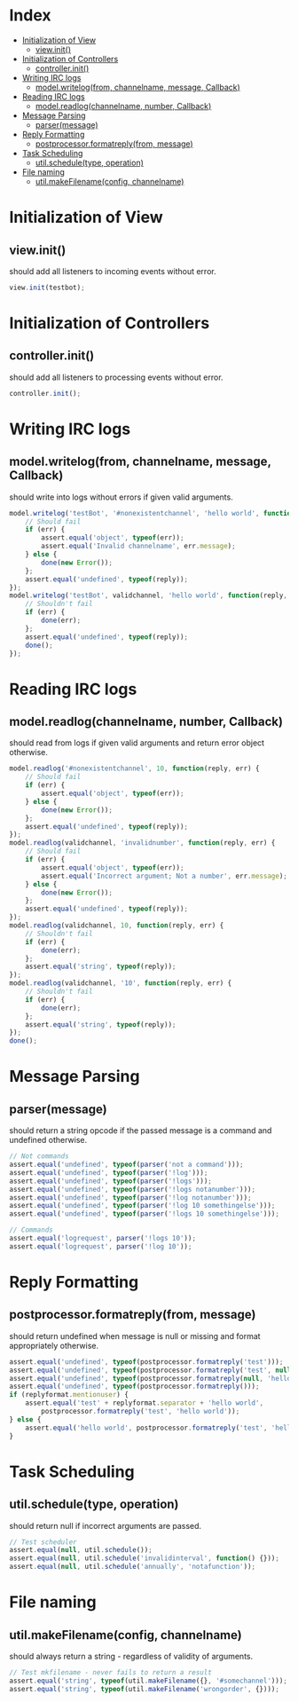 # Index
   - [Initialization of View](#initialization-of-view)
     - [view.init()](#initialization-of-view-viewinit)
   - [Initialization of Controllers](#initialization-of-controllers)
     - [controller.init()](#initialization-of-controllers-controllerinit)
   - [Writing IRC logs](#writing-irc-logs)
     - [model.writelog(from, channelname, message, Callback)](#writing-irc-logs-modelwritelogfrom-channelname-message-callback)
   - [Reading IRC logs](#reading-irc-logs)
     - [model.readlog(channelname, number, Callback)](#reading-irc-logs-modelreadlogchannelname-number-callback)
   - [Message Parsing](#message-parsing)
     - [parser(message)](#message-parsing-parsermessage)
   - [Reply Formatting](#reply-formatting)
     - [postprocessor.formatreply(from, message)](#reply-formatting-postprocessorformatreplyfrom-message)
   - [Task Scheduling](#task-scheduling)
     - [util.schedule(type, operation)](#task-scheduling-utilscheduletype-operation)
   - [File naming](#file-naming)
     - [util.makeFilename(config, channelname)](#file-naming-utilmakefilenameconfig-channelname)
<a name=""></a>
 
<a name="initialization-of-view"></a>
# Initialization of View
<a name="initialization-of-view-viewinit"></a>
## view.init()
should add all listeners to incoming events without error.

```js
view.init(testbot);
```

<a name="initialization-of-controllers"></a>
# Initialization of Controllers
<a name="initialization-of-controllers-controllerinit"></a>
## controller.init()
should add all listeners to processing events without error.

```js
controller.init();
```

<a name="writing-irc-logs"></a>
# Writing IRC logs
<a name="writing-irc-logs-modelwritelogfrom-channelname-message-callback"></a>
## model.writelog(from, channelname, message, Callback)
should write into logs without errors if given valid arguments.

```js
model.writelog('testBot', '#nonexistentchannel', 'hello world', function(reply, err) {
	// Should fail
	if (err) {
		assert.equal('object', typeof(err));
		assert.equal('Invalid channelname', err.message);
	} else {
		done(new Error());
	};
	assert.equal('undefined', typeof(reply));
});
model.writelog('testBot', validchannel, 'hello world', function(reply, err) {
	// Shouldn't fail
	if (err) {
		done(err);
	};
	assert.equal('undefined', typeof(reply));
	done();
});
```

<a name="reading-irc-logs"></a>
# Reading IRC logs
<a name="reading-irc-logs-modelreadlogchannelname-number-callback"></a>
## model.readlog(channelname, number, Callback)
should read from logs if given valid arguments and return error object otherwise.

```js
model.readlog('#nonexistentchannel', 10, function(reply, err) {
	// Should fail
  	if (err) {
  		assert.equal('object', typeof(err));
  	} else {
  		done(new Error());
  	};
  	assert.equal('undefined', typeof(reply));
});
model.readlog(validchannel, 'invalidnumber', function(reply, err) {
	// Should fail
	if (err) {
  		assert.equal('object', typeof(err));
  		assert.equal('Incorrect argument; Not a number', err.message);
  	} else {
  		done(new Error());
  	};
  	assert.equal('undefined', typeof(reply));
});
model.readlog(validchannel, 10, function(reply, err) {
	// Shouldn't fail
	if (err) {
  		done(err);
  	};
  	assert.equal('string', typeof(reply));
});
model.readlog(validchannel, '10', function(reply, err) {
	// Shouldn't fail
	if (err) {
  		done(err);
  	};
  	assert.equal('string', typeof(reply));
});
done();
```

<a name="message-parsing"></a>
# Message Parsing
<a name="message-parsing-parsermessage"></a>
## parser(message)
should return a string opcode if the passed message is a command and undefined otherwise.

```js
// Not commands
assert.equal('undefined', typeof(parser('not a command')));
assert.equal('undefined', typeof(parser('!log')));
assert.equal('undefined', typeof(parser('!logs')));
assert.equal('undefined', typeof(parser('!logs notanumber')));
assert.equal('undefined', typeof(parser('!log notanumber')));
assert.equal('undefined', typeof(parser('!log 10 somethingelse')));
assert.equal('undefined', typeof(parser('!logs 10 somethingelse')));

// Commands
assert.equal('logrequest', parser('!logs 10'));
assert.equal('logrequest', parser('!log 10'));
```

<a name="reply-formatting"></a>
# Reply Formatting
<a name="reply-formatting-postprocessorformatreplyfrom-message"></a>
## postprocessor.formatreply(from, message)
should return undefined when message is null or missing and format appropriately otherwise.

```js
assert.equal('undefined', typeof(postprocessor.formatreply('test')));
assert.equal('undefined', typeof(postprocessor.formatreply('test', null)));
assert.equal('undefined', typeof(postprocessor.formatreply(null, 'hello world')));
assert.equal('undefined', typeof(postprocessor.formatreply()));
if (replyformat.mentionuser) {
	assert.equal('test' + replyformat.separator + 'hello world', 
		postprocessor.formatreply('test', 'hello world'));
} else {
	assert.equal('hello world', postprocessor.formatreply('test', 'hello world'));
}
```

<a name="task-scheduling"></a>
# Task Scheduling
<a name="task-scheduling-utilscheduletype-operation"></a>
## util.schedule(type, operation)
should return null if incorrect arguments are passed.

```js
// Test scheduler
assert.equal(null, util.schedule());
assert.equal(null, util.schedule('invalidinterval', function() {}));
assert.equal(null, util.schedule('annually', 'notafunction'));
```

<a name="file-naming"></a>
# File naming
<a name="file-naming-utilmakefilenameconfig-channelname"></a>
## util.makeFilename(config, channelname)
should always return a string - regardless of validity of arguments.

```js
// Test mkfilename - never fails to return a result
assert.equal('string', typeof(util.makeFilename({}, '#somechannel')));
assert.equal('string', typeof(util.makeFilename('wrongorder', {})));
```


